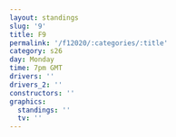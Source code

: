 ```yaml
---
layout: standings
slug: '9'
title: F9
permalink: '/f12020/:categories/:title'
category: s26
day: Monday
time: 7pm GMT
drivers: ''
drivers_2: ''
constructors: ''
graphics:
  standings: ''
  tv: ''
---
```


